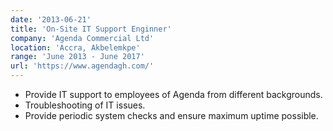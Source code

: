 ```yaml
---
date: '2013-06-21'
title: 'On-Site IT Support Enginner'
company: 'Agenda Commercial Ltd'
location: 'Accra, Akbelemkpe'
range: 'June 2013 - June 2017'
url: 'https://www.agendagh.com/'
---
```


- Provide IT support to employees of Agenda from different backgrounds.
- Troubleshooting of IT issues.
- Provide periodic system checks and ensure maximum uptime possible.
